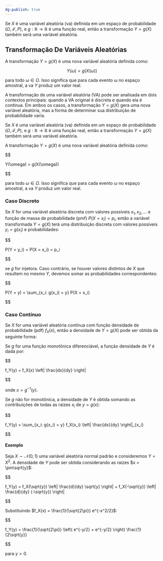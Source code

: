 ```yaml
---
dg-publish: true
---
```

Se $X$ é uma variável aleatória (va) definida em um espaço de probabilidade $\left(\Omega, \mathcal{F}, P\right)$, e $g: \mathbb{R} \rightarrow \mathbb{R}$ é uma função real, então a transformação $Y = g(X)$ também será uma variável aleatória.

## Transformação De Variáveis Aleatórias

A transformação $Y = g(X)$ é uma nova variável aleatória definida como:

$$
 Y(\omega) = g(X(\omega)) 
$$

para todo $\omega \in \Omega$. Isso significa que para cada evento $\omega$ no espaço amostral, a va $Y$ produz um valor real.

A transformação de uma variável aleatória (VA) pode ser analisada em dois contextos principais: quando a VA original é discreta e quando ela é contínua. Em ambos os casos, a transformação $Y = g(X)$ gera uma nova variável aleatória, mas a forma de determinar sua distribuição de probabilidade varia.

  Se $X$ é uma variável aleatória (va) definida em um espaço de probabilidade $(\Omega, \mathcal{F}, P)$, e $g: \mathbb{R} \rightarrow \mathbb{R}$ é uma função real, então a transformação $Y = g(X)$ também será uma variável aleatória.

A transformação $Y = g(X)$ é uma nova variável aleatória definida como:

$$

Y(\omega) = g(X(\omega))

$$

para todo $\omega \in \Omega$. Isso significa que para cada evento $\omega$ no espaço amostral, a va $Y$ produz um valor real.

### Caso Discreto

Se $X$ for uma variável aleatória discreta com valores possíveis $x_1, x_2, \dots$ e função de massa de probabilidade (pmf) $P(X = x_i) = p_i$, então a variável transformada $Y = g(X)$ terá uma distribuição discreta com valores possíveis $y_i = g(x_i)$ e probabilidades:

$$

P(Y = y_i) = P(X = x_i) = p_i

$$

se $g$ for injetora. Caso contrário, se houver valores distintos de $X$ que resultem no mesmo $Y$, devemos somar as probabilidades correspondentes:

$$

P(Y = y) = \sum_{x_i: g(x_i) = y} P(X = x_i)

$$

### Caso Contínuo

Se $X$ for uma variável aleatória contínua com função densidade de probabilidade (pdf) $f_X(x)$, então a densidade de $Y = g(X)$ pode ser obtida da seguinte forma:

Se $g$ for uma função monotônica diferenciável, a função densidade de $Y$ é dada por:

$$

f_Y(y) = f_X(x) \left| \frac{dx}{dy} \right|

$$

onde $x = g^{-1}(y)$.

Se $g$ não for monotônica, a densidade de $Y$ é obtida somando as contribuições de todas as raízes $x_i$ de $y = g(x)$:

$$

f_Y(y) = \sum_{x_i: g(x_i) = y} f_X(x_i) \left| \frac{dx}{dy} \right|_{x_i}

$$

#### Exemplo

Seja $X \sim \mathcal{N}(0,1)$ uma variável aleatória normal padrão e consideremos $Y = X^2$. A densidade de $Y$ pode ser obtida considerando as raízes $x = \pm\sqrt{y}$:

$$

f_Y(y) = f_X(\sqrt{y}) \left| \frac{d}{dy} \sqrt{y} \right| + f_X(-\sqrt{y}) \left| \frac{d}{dy} (-\sqrt{y}) \right|

$$

Substituindo $f_X(x) = \frac{1}{\sqrt{2\pi}} e^{-x^2/2}$:

$$

f_Y(y) = \frac{1}{\sqrt{2\pi}} \left( e^{-y/2} + e^{-y/2} \right) \frac{1}{2\sqrt{y}}

$$

para $y > 0$.
